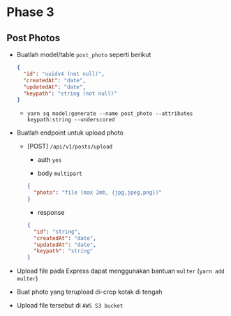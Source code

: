 # Phase 3

## Post Photos

- Buatlah model/table `post_photo` seperti berikut

  ```json
  {
    "id": "uuidv4 (not null)",
    "createdAt": "date",
    "updatedAt": "date",
    "keypath": "string (not null)"
  }
  ```

  - `yarn sq model:generate --name post_photo --attributes keypath:string --underscored`

- Buatlah endpoint untuk upload photo

  - [POST] `/api/v1/posts/upload`

    - auth `yes`

    - body `multipart`

    ```json
    {
      "photo": "file (max 2mb, {jpg,jpeg,png})"
    }
    ```

    - response

    ```json
    {
      "id": "string",
      "createdAt": "date",
      "updatedAt": "date",
      "keypath": "string"
    }
    ```

- Upload file pada Express dapat menggunakan bantuan `multer` (`yarn add multer`)

- Buat photo yang terupload di-crop kotak di tengah

- Upload file tersebut di `AWS S3 bucket`
